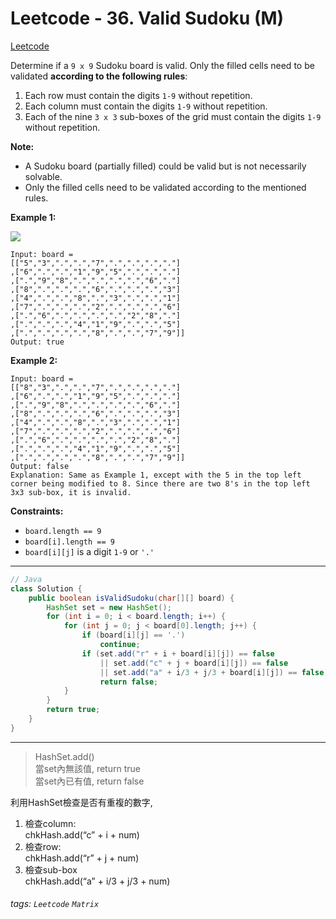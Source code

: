 # Leetcode - 36. Valid Sudoku (M)

[Leetcode](https://leetcode.com/problems/valid-sudoku/)

Determine if a `9 x 9` Sudoku board is valid. Only the filled cells need to be validated **according to the following rules**:

1.  Each row must contain the digits `1-9` without repetition.
2.  Each column must contain the digits `1-9` without repetition.
3.  Each of the nine `3 x 3` sub-boxes of the grid must contain the digits `1-9` without repetition.

**Note:**

-   A Sudoku board (partially filled) could be valid but is not necessarily solvable.
-   Only the filled cells need to be validated according to the mentioned rules.

**Example 1:**

![](https://miro.medium.com/max/500/0*Yvo0D8asHxtXdGDv.png)
```
Input: board =   
[["5","3",".",".","7",".",".",".","."]  
,["6",".",".","1","9","5",".",".","."]  
,[".","9","8",".",".",".",".","6","."]  
,["8",".",".",".","6",".",".",".","3"]  
,["4",".",".","8",".","3",".",".","1"]  
,["7",".",".",".","2",".",".",".","6"]  
,[".","6",".",".",".",".","2","8","."]  
,[".",".",".","4","1","9",".",".","5"]  
,[".",".",".",".","8",".",".","7","9"]]  
Output: true
```
**Example 2:**
```
Input: board =   
[["8","3",".",".","7",".",".",".","."]  
,["6",".",".","1","9","5",".",".","."]  
,[".","9","8",".",".",".",".","6","."]  
,["8",".",".",".","6",".",".",".","3"]  
,["4",".",".","8",".","3",".",".","1"]  
,["7",".",".",".","2",".",".",".","6"]  
,[".","6",".",".",".",".","2","8","."]  
,[".",".",".","4","1","9",".",".","5"]  
,[".",".",".",".","8",".",".","7","9"]]  
Output: false  
Explanation: Same as Example 1, except with the 5 in the top left corner being modified to 8. Since there are two 8's in the top left 3x3 sub-box, it is invalid.
```
**Constraints:**

-   `board.length == 9`
-   `board[i].length == 9`
-   `board[i][j]` is a digit `1-9` or `'.'`

---

```java
// Java  
class Solution {  
    public boolean isValidSudoku(char[][] board) {  
        HashSet set = new HashSet();  
        for (int i = 0; i < board.length; i++) {  
            for (int j = 0; j < board[0].length; j++) {  
                if (board[i][j] == '.')  
                    continue;  
                if (set.add("r" + i + board[i][j]) == false  
                    || set.add("c" + j + board[i][j]) == false  
                    || set.add("a" + i/3 + j/3 + board[i][j]) == false)  
                    return false;  
            }  
        }  
        return true;  
    }  
}
```

---


> HashSet.add()  
> 當set內無該值, return true  
> 當set內已有值, return false

利用HashSet檢查是否有重複的數字,  
1. 檢查column:  
chkHash.add(“c” + i + num)  
2. 檢查row:  
chkHash.add(“r” + j + num)  
3. 檢查sub-box  
chkHash.add(“a” + i/3 + j/3 + num)

###### tags: `Leetcode` `Matrix`